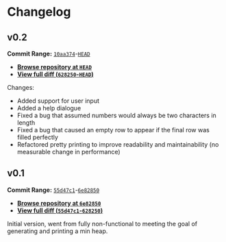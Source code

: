 # Changelog

## v0.2
**Commit Range:** [`10aa374`](https://github.com/RemasteredArch/binaryTreeFormatter/commit/10aa374)-[`HEAD`](https://github.com/RemasteredArch/binaryTreeFormatter/commit/HEAD)  
* [**Browse repository at `HEAD`**](https://github.com/RemasteredArch/binaryTreeFormatter/tree/HEAD)  
* [**View full diff (`628250`-`HEAD`)**](https://github.com/RemasteredArch/binaryTreeFormatter/compare/6e82850..HEAD)  

Changes:
 * Added support for user input
 * Added a help dialogue
 * Fixed a bug that assumed numbers would always be two characters in length
 * Fixed a bug that caused an empty row to appear if the final row was filled perfectly
 * Refactored pretty printing to improve readability and maintainability (no measurable change in performance)

## v0.1
**Commit Range:** [`55d47c1`](https://github.com/RemasteredArch/binaryTreeFormatter/commit/55d47c1)-[`6e82850`](https://github.com/RemasteredArch/binaryTreeFormatter/commit/6e82850)  
* [**Browse repository at `6e82850`**](https://github.com/RemasteredArch/binaryTreeFormatter/tree/6e82850)  
* [**View full diff (`55d47c1`-`628250`)**](https://github.com/RemasteredArch/binaryTreeFormatter/compare/55d47c1..6e82850)  

Initial version, went from fully non-functional to meeting the goal of generating and printing a min heap.

